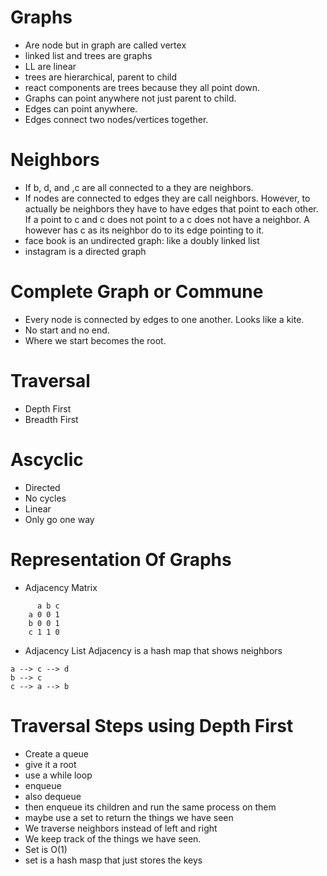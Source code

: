 # Graphs
- Are node but in graph are called vertex
- linked list and trees are graphs
- LL are linear
- trees are hierarchical, parent to child
- react components are trees because they all point down.
- Graphs can point anywhere not just parent to child.
- Edges can point anywhere.
- Edges connect two nodes/vertices together.

# Neighbors
- If  b, d, and ,c are all connected to a they are neighbors.
- If nodes are connected to edges they are call neighbors. However, to actually be neighbors they have to have edges that point to each other. If a point to c and c does not point to a c does not have a neighbor. A however has c as its neighbor do to its edge pointing to it.
- face book is an undirected graph: like a doubly linked list
- instagram is a directed graph

# Complete Graph or Commune
- Every node is connected by edges to one another. Looks like a kite.
- No start and no end. 
- Where we start becomes the root.

# Traversal
- Depth First
- Breadth First

# Ascyclic
- Directed
- No cycles
- Linear
- Only go one way

# Representation Of Graphs
- Adjacency Matrix
```
      a b c
    a 0 0 1
    b 0 0 1
    c 1 1 0
```
- Adjacency List
Adjacency is a hash map that shows neighbors
```
a --> c --> d
b --> c
c --> a --> b

```

# Traversal Steps using Depth First
- Create a queue
- give it a root 
- use a while loop
- enqueue
- also dequeue
- then enqueue its children and run the same process on them
- maybe use a set to return the things we have seen
- We traverse neighbors instead of left and right
- We keep track of the things we have seen.
- Set is O(1)
- set is a hash masp that just stores the keys
